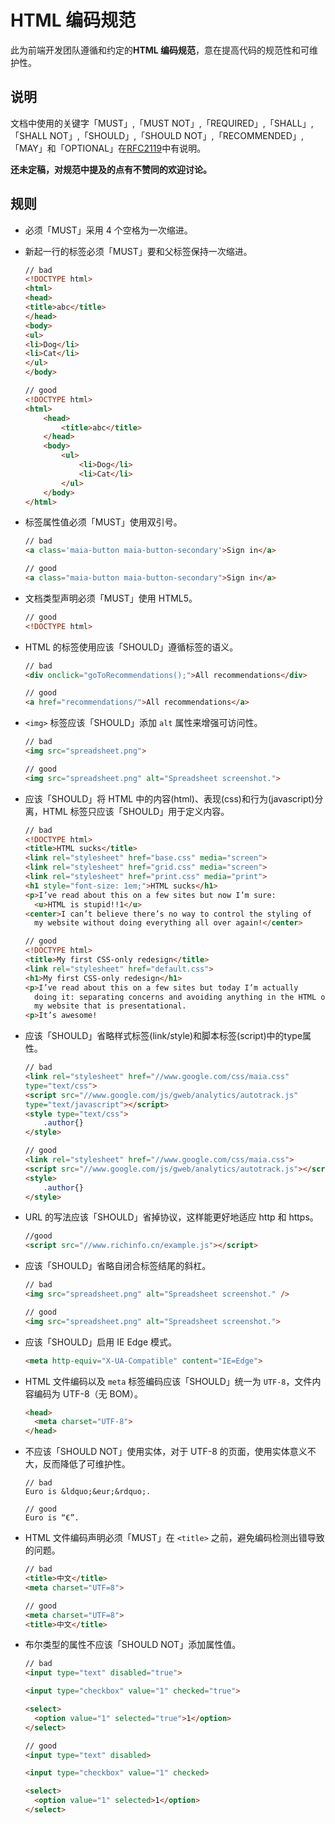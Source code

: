 HTML 编码规范
==========================

此为前端开发团队遵循和约定的**HTML 编码规范**，意在提高代码的规范性和可维护性。

## 说明

文档中使用的关键字「MUST」,「MUST NOT」,「REQUIRED」,「SHALL」,「SHALL
NOT」,「SHOULD」,「SHOULD NOT」,「RECOMMENDED」,「MAY」和「OPTIONAL」在[RFC2119](http://oss.org.cn/man/develop/rfc/RFC2119.txt)中有说明。

**还未定稿，对规范中提及的点有不赞同的欢迎讨论。**

## 规则

* 必须「MUST」采用 4 个空格为一次缩进。
* 新起一行的标签必须「MUST」要和父标签保持一次缩进。

    ```html
    // bad
    <!DOCTYPE html>
    <html>
    <head>
    <title>abc</title>
    </head>
    <body>
    <ul>
    <li>Dog</li>
    <li>Cat</li>
    </ul>
    </body>

    // good
    <!DOCTYPE html>
    <html>
        <head>
            <title>abc</title>
        </head>
        <body>
            <ul>
                <li>Dog</li>
                <li>Cat</li>
            </ul>
        </body>
    </html>
    ```
* 标签属性值必须「MUST」使用双引号。

    ```html
    // bad
    <a class='maia-button maia-button-secondary'>Sign in</a>

    // good
    <a class="maia-button maia-button-secondary">Sign in</a>
    ```

* 文档类型声明必须「MUST」使用 HTML5。

    ```html
    // good
    <!DOCTYPE html>
    ```

* HTML 的标签使用应该「SHOULD」遵循标签的语义。

    ```html
    // bad
    <div onclick="goToRecommendations();">All recommendations</div>

    // good
    <a href="recommendations/">All recommendations</a>
    ```

* `<img>` 标签应该「SHOULD」添加 `alt` 属性来增强可访问性。

    ```html
    // bad
    <img src="spreadsheet.png">

    // good
    <img src="spreadsheet.png" alt="Spreadsheet screenshot.">
    ```

* 应该「SHOULD」将 HTML 中的内容(html)、表现(css)和行为(javascript)分离，HTML 标签只应该「SHOULD」用于定义内容。

    ```html
    // bad
    <!DOCTYPE html>
    <title>HTML sucks</title>
    <link rel="stylesheet" href="base.css" media="screen">
    <link rel="stylesheet" href="grid.css" media="screen">
    <link rel="stylesheet" href="print.css" media="print">
    <h1 style="font-size: 1em;">HTML sucks</h1>
    <p>I’ve read about this on a few sites but now I’m sure:
      <u>HTML is stupid!!1</u>
    <center>I can’t believe there’s no way to control the styling of
      my website without doing everything all over again!</center>

    // good
    <!DOCTYPE html>
    <title>My first CSS-only redesign</title>
    <link rel="stylesheet" href="default.css">
    <h1>My first CSS-only redesign</h1>
    <p>I’ve read about this on a few sites but today I’m actually
      doing it: separating concerns and avoiding anything in the HTML of
      my website that is presentational.
    <p>It’s awesome!
    ```

* 应该「SHOULD」省略样式标签(link/style)和脚本标签(script)中的type属性。

    ```html
    // bad
    <link rel="stylesheet" href="//www.google.com/css/maia.css"
  type="text/css">
    <script src="//www.google.com/js/gweb/analytics/autotrack.js"
    type="text/javascript"></script>
    <style type="text/css">
        .author{}
    </style>
    
    // good
    <link rel="stylesheet" href="//www.google.com/css/maia.css">
    <script src="//www.google.com/js/gweb/analytics/autotrack.js"></script>
    <style>
        .author{}
    </style>
    ```

* URL 的写法应该「SHOULD」省掉协议，这样能更好地适应 http 和 https。

    ```html
    //good
    <script src="//www.richinfo.cn/example.js"></script>
    ```

* 应该「SHOULD」省略自闭合标签结尾的斜杠。

    ```html
    // bad
    <img src="spreadsheet.png" alt="Spreadsheet screenshot." />

    // good
    <img src="spreadsheet.png" alt="Spreadsheet screenshot.">
    ```

* 应该「SHOULD」启用 IE Edge 模式。

    ```html
    <meta http-equiv="X-UA-Compatible" content="IE=Edge">
    ```

* HTML 文件编码以及 `meta` 标签编码应该「SHOULD」统一为 `UTF-8`，文件内容编码为 UTF-8（无 BOM）。

    ```html
    <head>
      <meta charset="UTF-8">
    </head>
    ```

* 不应该「SHOULD NOT」使用实体，对于 UTF-8 的页面，使用实体意义不大，反而降低了可维护性。

    ```
    // bad
    Euro is &ldquo;&eur;&rdquo;.
    
    // good
    Euro is “€”.
    ```

* HTML 文件编码声明必须「MUST」在 `<title>` 之前，避免编码检测出错导致的问题。

    ```html
    // bad
    <title>中文</title>
    <meta charset="UTF=8">

    // good
    <meta charset="UTF=8">
    <title>中文</title>
    ```

* 布尔类型的属性不应该「SHOULD NOT」添加属性值。

    ```html
    // bad
    <input type="text" disabled="true">

    <input type="checkbox" value="1" checked="true">

    <select>
      <option value="1" selected="true">1</option>
    </select>

    // good
    <input type="text" disabled>

    <input type="checkbox" value="1" checked>

    <select>
      <option value="1" selected>1</option>
    </select>
    ```

